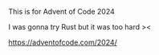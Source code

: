 This is for Advent of Code 2024

I was gonna try Rust but it was too hard ><

https://adventofcode.com/2024/

